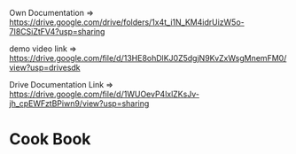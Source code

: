 Own Documentation => https://drive.google.com/drive/folders/1x4t_i1N_KM4idrUizW5o-7I8CSiZtFV4?usp=sharing

demo video link => https://drive.google.com/file/d/13HE8ohDlKJ0Z5dgjN9KvZxWsgMnemFM0/view?usp=drivesdk

Drive Documentation Link => https://drive.google.com/file/d/1WUOevP4lxlZKsJv-jh_cpEWFztBPiwn9/view?usp=sharing

# Cook Book
